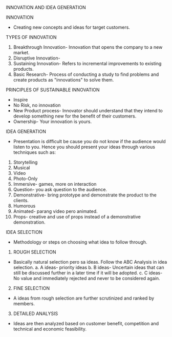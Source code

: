 INNOVATION AND IDEA GENERATION 

INNOVATION
- Creating new concepts and ideas for target customers.

TYPES OF INNOVATION

1. Breakthrough Innovation- Innovation that opens the company to a new market.
2. Disruptive Innovation- 
3. Sustaining Innovation- Refers to incremental improvements to existing products.
4. Basic Research- Process of conducting a study to find problems and create products as "innovations" to solve them.

PRINCIPLES OF SUSTAINABLE INNOVATION
- Inspire
- No Risk, no innovation
- New Product process- Innovator should understand that they intend to develop something new for the benefit of their customers.
- Ownership- Your innovation is yours.

IDEA GENERATION
- Presentation is difficult be cause you do not know if the audience would listen to you. Hence you should present your ideas through various techniques such as:

1. Storytelling
2. Musical
3. Video
4. Photo-Only
5. Immersive- games, more on interaction
6. Question- you ask question to the audience.
7. Demonstrative- bring prototype and demonstrate the product to the clients.
8. Humorous
9. Animated- parang video pero animated.
10. Props- creative and use of props instead of a demonstrative demonstration.

IDEA SELECTION
- Methodology or steps on choosing what idea to follow through.

1. ROUGH SELECTION
- Basically natural selection pero sa ideas. Follow the ABC Analysis in idea selection.
a. A ideas- priority ideas
b. B ideas- Uncertain ideas that can still be discussed further in a later time if it will be adopted.
c. C ideas- No value and immediately rejected and never to be considered again.

2. FINE SELECTION
- A ideas from rough selection are further scrutinized and ranked by members.

3. DETAILED ANALYSIS
- Ideas are then analyzed based on customer benefit, competition and technical and economic feasibility.

